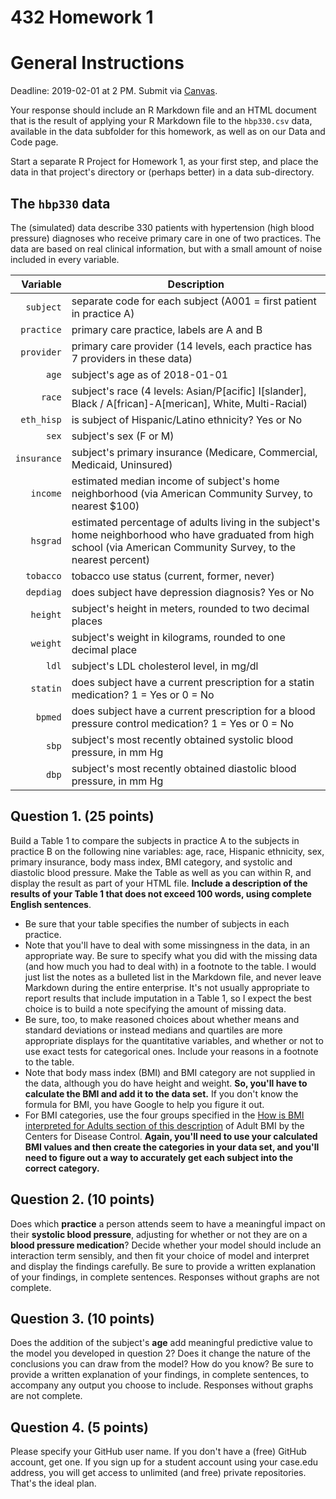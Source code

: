 432 Homework 1
================

General Instructions
====================

Deadline: 2019-02-01 at 2 PM. Submit via [Canvas](https://canvas.case.edu/).

Your response should include an R Markdown file and an HTML document that is the result of applying your R Markdown file to the `hbp330.csv` data, available in the data subfolder for this homework, as well as on our Data and Code page.

Start a separate R Project for Homework 1, as your first step, and place the data in that project's directory or (perhaps better) in a data sub-directory.

The `hbp330` data
-----------------

The (simulated) data describe 330 patients with hypertension (high blood pressure) diagnoses who receive primary care in one of two practices. The data are based on real clinical information, but with a small amount of noise included in every variable.

<table style="width:100%;">
<colgroup>
<col width="10%" />
<col width="89%" />
</colgroup>
<thead>
<tr class="header">
<th align="right">Variable</th>
<th>Description</th>
</tr>
</thead>
<tbody>
<tr class="odd">
<td align="right"><code>subject</code></td>
<td>separate code for each subject (A001 = first patient in practice A)</td>
</tr>
<tr class="even">
<td align="right"><code>practice</code></td>
<td>primary care practice, labels are A and B</td>
</tr>
<tr class="odd">
<td align="right"><code>provider</code></td>
<td>primary care provider (14 levels, each practice has 7 providers in these data)</td>
</tr>
<tr class="even">
<td align="right"><code>age</code></td>
<td>subject's age as of 2018-01-01</td>
</tr>
<tr class="odd">
<td align="right"><code>race</code></td>
<td>subject's race (4 levels: Asian/P[acific] I[slander], Black / A[frican]-A[merican], White, Multi-Racial)</td>
</tr>
<tr class="even">
<td align="right"><code>eth_hisp</code></td>
<td>is subject of Hispanic/Latino ethnicity? Yes or No</td>
</tr>
<tr class="odd">
<td align="right"><code>sex</code></td>
<td>subject's sex (F or M)</td>
</tr>
<tr class="even">
<td align="right"><code>insurance</code></td>
<td>subject's primary insurance (Medicare, Commercial, Medicaid, Uninsured)</td>
</tr>
<tr class="odd">
<td align="right"><code>income</code></td>
<td>estimated median income of subject's home neighborhood (via American Community Survey, to nearest $100)</td>
</tr>
<tr class="even">
<td align="right"><code>hsgrad</code></td>
<td>estimated percentage of adults living in the subject's home neighborhood who have graduated from high school (via American Community Survey, to the nearest percent)</td>
</tr>
<tr class="odd">
<td align="right"><code>tobacco</code></td>
<td>tobacco use status (current, former, never)</td>
</tr>
<tr class="even">
<td align="right"><code>depdiag</code></td>
<td>does subject have depression diagnosis? Yes or No</td>
</tr>
<tr class="odd">
<td align="right"><code>height</code></td>
<td>subject's height in meters, rounded to two decimal places</td>
</tr>
<tr class="even">
<td align="right"><code>weight</code></td>
<td>subject's weight in kilograms, rounded to one decimal place</td>
</tr>
<tr class="odd">
<td align="right"><code>ldl</code></td>
<td>subject's LDL cholesterol level, in mg/dl</td>
</tr>
<tr class="even">
<td align="right"><code>statin</code></td>
<td>does subject have a current prescription for a statin medication? 1 = Yes or 0 = No</td>
</tr>
<tr class="odd">
<td align="right"><code>bpmed</code></td>
<td>does subject have a current prescription for a blood pressure control medication? 1 = Yes or 0 = No</td>
</tr>
<tr class="even">
<td align="right"><code>sbp</code></td>
<td>subject's most recently obtained systolic blood pressure, in mm Hg</td>
</tr>
<tr class="odd">
<td align="right"><code>dbp</code></td>
<td>subject's most recently obtained diastolic blood pressure, in mm Hg</td>
</tr>
</tbody>
</table>

Question 1. (25 points)
-----------------------

Build a Table 1 to compare the subjects in practice A to the subjects in practice B on the following nine variables: age, race, Hispanic ethnicity, sex, primary insurance, body mass index, BMI category, and systolic and diastolic blood pressure. Make the Table as well as you can within R, and display the result as part of your HTML file. **Include a description of the results of your Table 1 that does not exceed 100 words, using complete English sentences**.

-   Be sure that your table specifies the number of subjects in each practice.
-   Note that you'll have to deal with some missingness in the data, in an appropriate way. Be sure to specify what you did with the missing data (and how much you had to deal with) in a footnote to the table. I would just list the notes as a bulleted list in the Markdown file, and never leave Markdown during the entire enterprise. It's not usually appropriate to report results that include imputation in a Table 1, so I expect the best choice is to build a note specifying the amount of missing data.
-   Be sure, too, to make reasoned choices about whether means and standard deviations or instead medians and quartiles are more appropriate displays for the quantitative variables, and whether or not to use exact tests for categorical ones. Include your reasons in a footnote to the table.
-   Note that body mass index (BMI) and BMI category are not supplied in the data, although you do have height and weight. **So, you'll have to calculate the BMI and add it to the data set.** If you don't know the formula for BMI, you have Google to help you figure it out.
-   For BMI categories, use the four groups specified in the [How is BMI interpreted for Adults section of this description](https://www.cdc.gov/healthyweight/assessing/bmi/adult_bmi/index.html) of Adult BMI by the Centers for Disease Control. **Again, you'll need to use your calculated BMI values and then create the categories in your data set, and you'll need to figure out a way to accurately get each subject into the correct category.**

Question 2. (10 points)
-----------------------

Does which **practice** a person attends seem to have a meaningful impact on their **systolic blood pressure**, adjusting for whether or not they are on a **blood pressure medication**? Decide whether your model should include an interaction term sensibly, and then fit your choice of model and interpret and display the findings carefully. Be sure to provide a written explanation of your findings, in complete sentences. Responses without graphs are not complete.

Question 3. (10 points)
-----------------------

Does the addition of the subject's **age** add meaningful predictive value to the model you developed in question 2? Does it change the nature of the conclusions you can draw from the model? How do you know? Be sure to provide a written explanation of your findings, in complete sentences, to accompany any output you choose to include. Responses without graphs are not complete.

Question 4. (5 points)
----------------------

Please specify your GitHub user name. If you don't have a (free) GitHub account, get one. If you sign up for a student account using your case.edu address, you will get access to unlimited (and free) private repositories. That's the ideal plan.
